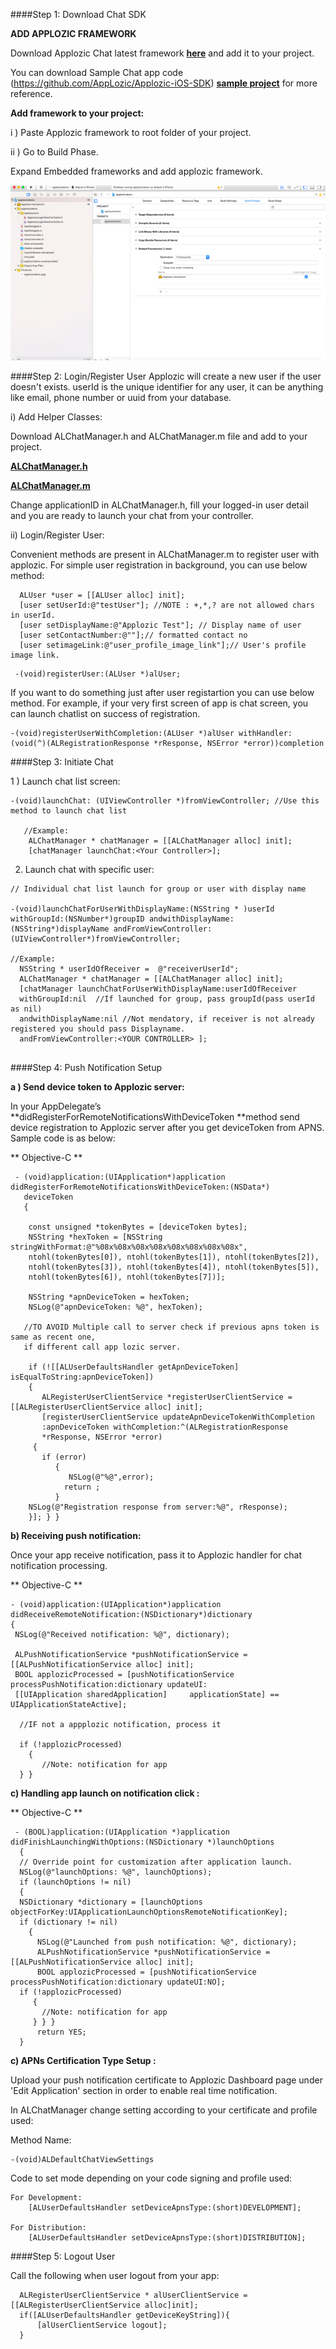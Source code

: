 ####Step 1: Download Chat SDK

**ADD APPLOZIC FRAMEWORK**

Download Applozic Chat latest framework [**here**](https://github.com/AppLozic/Applozic-iOS-SDK/raw/master/Frameworks) and add it to your project.

You can download Sample Chat app code (https://github.com/AppLozic/Applozic-iOS-SDK)  [**sample project**](https://github.com/AppLozic/Applozic-iOS-SDK/raw/master/Frameworks/Universal%20Release%202.9/Applozic.framework.zip) for more reference.


**Add framework to your project:**

i ) Paste Applozic framework to root folder of your project. 

ii ) Go to Build Phase. 

Expand  Embedded frameworks and add applozic framework.         


![dashboard-blank-content](https://raw.githubusercontent.com/AppLozic/Applozic-Chat-SDK-Documentation/master/Resized-adding-applozic-framework.png)        


####Step 2:  Login/Register User
Applozic will create a new user if the user doesn't exists. userId is the unique identifier for any user, it can be anything like email, phone number or uuid from your database.


i) Add Helper Classes:

Download ALChatManager.h and ALChatManager.m file and add to your project.

[**ALChatManager.h**](https://raw.githubusercontent.com/AppLozic/Applozic-iOS-SDK/master/sampleapp/applozicdemo/ALChatManager.h)        

[**ALChatManager.m**](https://raw.githubusercontent.com/AppLozic/Applozic-iOS-SDK/master/sampleapp/applozicdemo/ALChatManager.m)  

Change applicationID in ALChatManager.h, fill your logged-in user detail and you are ready to launch your chat from your controller.


ii) Login/Register User:

Convenient methods are present in ALChatManager.m to register user with applozic. For simple user registration in background, you can use below method:

```
  ALUser *user = [[ALUser alloc] init];
  [user setUserId:@"testUser"]; //NOTE : +,*,? are not allowed chars in userId.
  [user setDisplayName:@"Applozic Test"]; // Display name of user 
  [user setContactNumber:@""];// formatted contact no
  [user setimageLink:@"user_profile_image_link"];// User's profile image link.
```

```
 -(void)registerUser:(ALUser *)alUser;

```
If you want to do something just after user registartion you can use below method. For example, if your very first screen of app is chat screen, you can launch chatlist on success of registration. 

```
-(void)registerUserWithCompletion:(ALUser *)alUser withHandler:(void(^)(ALRegistrationResponse *rResponse, NSError *error))completion
```


####Step 3: Initiate Chat

1 ) Launch chat list screen:

```
-(void)launchChat: (UIViewController *)fromViewController; //Use this method to launch chat list
   
   //Example: 
    ALChatManager * chatManager = [[ALChatManager alloc] init];
    [chatManager launchChat:<Your Controller>];
```

2) Launch chat with specific user:

```
// Individual chat list launch for group or user with display name

-(void)launchChatForUserWithDisplayName:(NSString * )userId withGroupId:(NSNumber*)groupID andwithDisplayName:(NSString*)displayName andFromViewController:(UIViewController*)fromViewController;

//Example:
  NSString * userIdOfReceiver =  @"receiverUserId";
  ALChatManager * chatManager = [[ALChatManager alloc] init];
  [chatManager launchChatForUserWithDisplayName:userIdOfReceiver 
  withGroupId:nil  //If launched for group, pass groupId(pass userId as nil)
  andwithDisplayName:nil //Not mendatory, if receiver is not already registered you should pass Displayname.
  andFromViewController:<YOUR CONTROLLER> ];
  
```

####Step 4: Push Notification Setup

**a ) Send device token to Applozic server:**

In your AppDelegate’s **didRegisterForRemoteNotificationsWithDeviceToken **method send device registration to Applozic server after you get deviceToken from APNS. Sample code is as below:             


** Objective-C **      
```
 - (void)application:(UIApplication*)application didRegisterForRemoteNotificationsWithDeviceToken:(NSData*)
   deviceToken       
   {                
  
    const unsigned *tokenBytes = [deviceToken bytes];            
    NSString *hexToken = [NSString stringWithFormat:@"%08x%08x%08x%08x%08x%08x%08x%08x",                 
    ntohl(tokenBytes[0]), ntohl(tokenBytes[1]), ntohl(tokenBytes[2]),             
    ntohl(tokenBytes[3]), ntohl(tokenBytes[4]), ntohl(tokenBytes[5]),             
    ntohl(tokenBytes[6]), ntohl(tokenBytes[7])];              
    
    NSString *apnDeviceToken = hexToken;            
    NSLog(@"apnDeviceToken: %@", hexToken);                  
 
   //TO AVOID Multiple call to server check if previous apns token is same as recent one, 
   if different call app lozic server.           

    if (![[ALUserDefaultsHandler getApnDeviceToken] isEqualToString:apnDeviceToken])              
    {                         
       ALRegisterUserClientService *registerUserClientService = [[ALRegisterUserClientService alloc] init];          
       [registerUserClientService updateApnDeviceTokenWithCompletion
       :apnDeviceToken withCompletion:^(ALRegistrationResponse
       *rResponse, NSError *error)       
     {              
       if (error)         
          {          
             NSLog(@"%@",error);             
            return ;           
          }              
    NSLog(@"Registration response from server:%@", rResponse);                         
    }]; } }                                 

```


**b) Receiving push notification:**

Once your app receive notification, pass it to Applozic handler for chat notification processing.             


** Objective-C **      
  ```
  - (void)application:(UIApplication*)application didReceiveRemoteNotification:(NSDictionary*)dictionary         
  {            
   NSLog(@"Received notification: %@", dictionary);           
   
   ALPushNotificationService *pushNotificationService = [[ALPushNotificationService alloc] init];        
   BOOL applozicProcessed = [pushNotificationService processPushNotification:dictionary updateUI:
   [[UIApplication sharedApplication]     applicationState] == UIApplicationStateActive];             
  
    //IF not a appplozic notification, process it            
  
    if (!applozicProcessed)            
      {                
         //Note: notification for app          
    } }                                                           
```


**c) Handling app launch on notification click :**          


** Objective-C **    
```
 - (BOOL)application:(UIApplication *)application didFinishLaunchingWithOptions:(NSDictionary *)launchOptions    
  {                     
  // Override point for customization after application launch.                              
  NSLog(@"launchOptions: %@", launchOptions);                  
  if (launchOptions != nil)               
  {             
  NSDictionary *dictionary = [launchOptions objectForKey:UIApplicationLaunchOptionsRemoteNotificationKey];         
  if (dictionary != nil)             
    {          
      NSLog(@"Launched from push notification: %@", dictionary);        
      ALPushNotificationService *pushNotificationService = [[ALPushNotificationService alloc] init];            
      BOOL applozicProcessed = [pushNotificationService processPushNotification:dictionary updateUI:NO];               
  if (!applozicProcessed)                 
     {            
       //Note: notification for app              
     } } }                                   
      return YES;                 
  }                             

```

**c) APNs Certification Type Setup :**

Upload your push notification certificate to Applozic Dashboard page under 'Edit Application' section in order to enable real time notification.

In ALChatManager change setting according to your certificate and profile used:

Method Name:

```
-(void)ALDefaultChatViewSettings
```
Code to set mode depending on your code signing and profile used:

```
For Development:
    [ALUserDefaultsHandler setDeviceApnsType:(short)DEVELOPMENT];

For Distribution:
    [ALUserDefaultsHandler setDeviceApnsType:(short)DISTRIBUTION];
```


####Step 5: Logout User

Call the following when user logout from your app:

```
  ALRegisterUserClientService * alUserClientService = [[ALRegisterUserClientService alloc]init];
  if([ALUserDefaultsHandler getDeviceKeyString]){
      [alUserClientService logout];
  }
```
